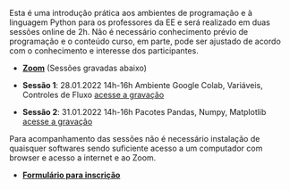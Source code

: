 Esta é uma introdução prática aos ambientes de programação e à linguagem Python para os professores da EE e será realizado em duas sessões online de 2h. Não é necessário conhecimento prévio de programação e o conteúdo curso, em parte, pode ser ajustado de acordo com o conhecimento e interesse dos participantes.

* [**Zoom**](https://sessoes_foram_gravadas_ver_abaixo) (Sessões gravadas abaixo)

* **Sessão 1**: 28.01.2022 14h-16h Ambiente Google Colab, Variáveis, Controles de Fluxo [acesse a gravação](http://meusite.mackenzie.br/rogerio/videos/EE_mack_python_intro_1_20220128.mp4)
* **Sessão 2**: 31.01.2022 14h-16h Pacotes Pandas, Numpy, Matplotlib [acesse a gravação](http://meusite.mackenzie.br/rogerio/videos/EE_mack_python_intro_1_20220131.mp4)

Para acompanhamento das sessões não é necessário instalação de quaisquer softwares sendo suficiente acesso a um computador com browser e acesso a internet e ao Zoom.

* [**Formulário para inscrição**](https://docs.google.com/forms/d/e/1FAIpQLScXwIcoW9gJBKW1W25C2E3NlksVl0bhdWRD9O1D0dsYG2OkAw/viewform?usp=sf_link)
